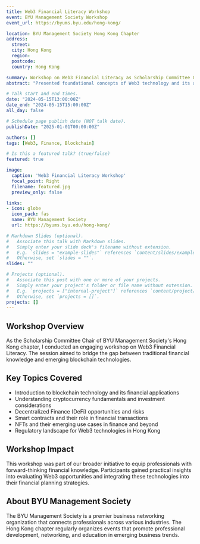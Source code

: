 ```yaml
---
title: Web3 Financial Literacy Workshop
event: BYU Management Society Workshop
event_url: https://byums.byu.edu/hong-kong/

location: BYU Management Society Hong Kong Chapter
address:
  street: 
  city: Hong Kong
  region: 
  postcode: 
  country: Hong Kong

summary: Workshop on Web3 Financial Literacy as Scholarship Committee Chair of BYU Management Society.
abstract: "Presented foundational concepts of Web3 technology and its applications in financial literacy, addressing the evolving landscape of digital finance and blockchain-based solutions."

# Talk start and end times.
date: "2024-05-15T13:00:00Z"
date_end: "2024-05-15T15:00:00Z"
all_day: false

# Schedule page publish date (NOT talk date).
publishDate: "2025-01-01T00:00:00Z"

authors: []
tags: [Web3, Finance, Blockchain]

# Is this a featured talk? (true/false)
featured: true

image:
  caption: 'Web3 Financial Literacy Workshop'
  focal_point: Right
  filename: featured.jpg
  preview_only: false

links:
- icon: globe
  icon_pack: fas
  name: BYU Management Society
  url: https://byums.byu.edu/hong-kong/

# Markdown Slides (optional).
#   Associate this talk with Markdown slides.
#   Simply enter your slide deck's filename without extension.
#   E.g. `slides = "example-slides"` references `content/slides/example-slides.md`.
#   Otherwise, set `slides = ""`.
slides: ""

# Projects (optional).
#   Associate this post with one or more of your projects.
#   Simply enter your project's folder or file name without extension.
#   E.g. `projects = ["internal-project"]` references `content/project/deep-learning/index.md`.
#   Otherwise, set `projects = []`.
projects: []
---
```


## Workshop Overview

As the Scholarship Committee Chair of BYU Management Society's Hong Kong chapter, I conducted an engaging workshop on Web3 Financial Literacy. The session aimed to bridge the gap between traditional financial knowledge and emerging blockchain technologies.

## Key Topics Covered

- Introduction to blockchain technology and its financial applications
- Understanding cryptocurrency fundamentals and investment considerations
- Decentralized Finance (DeFi) opportunities and risks
- Smart contracts and their role in financial transactions
- NFTs and their emerging use cases in finance and beyond
- Regulatory landscape for Web3 technologies in Hong Kong

## Workshop Impact

This workshop was part of our broader initiative to equip professionals with forward-thinking financial knowledge. Participants gained practical insights into evaluating Web3 opportunities and integrating these technologies into their financial planning strategies.

## About BYU Management Society

The BYU Management Society is a premier business networking organization that connects professionals across various industries. The Hong Kong chapter regularly organizes events that promote professional development, networking, and education in emerging business trends.

<!-- Image placeholder -->
<!-- Add a featured.jpg image to this directory for the workshop photo -->

<!-- Additional resources placeholder -->
<!-- 
To add presentation slides or resources, create a subfolder named "resources"
and place the files there, then link to them using relative URLs like:
[Download Presentation](/event/byums-workshop/resources/presentation.pdf)
-->
